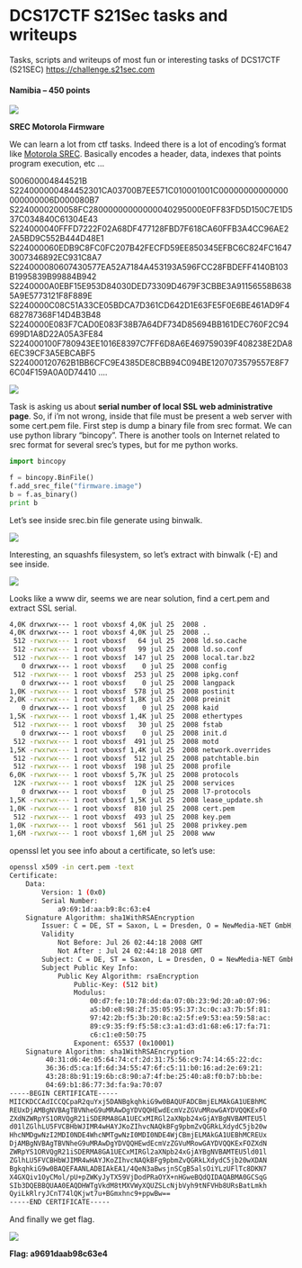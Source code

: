 # DCS17CTF S21Sec tasks and writeups
Tasks, scripts and writeups of most fun or interesting tasks of DCS17CTF (S21SEC)
https://challenge.s21sec.com

#### Namibia – 450 points

![](https://i2.wp.com/blogs.tunelko.com/wp-content/uploads/2017/05/NAMIBIA.jpg?w=843&ssl=1)

**SREC Motorola Firmware**

We can learn a lot from ctf tasks. Indeed there is a lot of encoding’s format like [Motorola SREC](https://es.wikipedia.org/wiki/SREC). Basically encodes a header, data, indexes that points program execution, etc …


S00600004844521B
S224000000484452301CA03700B7EE571C010001001C00000000000000000000006D000080B7
S2240000200058FC28000000000000040295000E0FF83FD5D150C7E1D537C034840C61304E43
S224000040FFFD7222F02A68DF477128FBD7F618CA60FFB3A4CC96AE22A5BD9C552B444D48E1
S224000060EDB9C8FC0FC207B42FECFD59EE850345EFBC6C824FC16473007346892EC931C8A7
S224000080607430577EA52A7184A453193A596FCC28FBDEFF4140B103B1995839B99884B942
S2240000A0EBF15E953D84030DED73309D4679F3CBBE3A91156558B6385A9E5773121F8F889E
S2240000C08C51A33CE05BDCA7D361CD642D1E63FE5F0E6BE461AD9F4682787368F14D4B3B48
S2240000E083F7CAD0E083F38B7A64DF734D85694BB161DEC760F2C94699D1A8D22A05A3FE84
S224000100F780943EE1016E8397C7FF6D8A6E469759039F408238E2DA86EC39CF3A5EBCABF5
S224000120762B1BB6CFC9E4385DE8CBB94C094BE1207073579557E8F76C04F159A0A0D74410
....

![](https://i0.wp.com/blogs.tunelko.com/wp-content/uploads/2017/05/srec-format.jpg?w=728&ssl=1)

Task is asking us about **serial number of local SSL web administrative page**. So, if i’m not wrong, inside that file must be present a web server with some cert.pem file. First step is dump a binary file from srec format. We can use python library “bincopy”. There is another tools on Internet related to srec format for several srec’s types, but for me python works.

```python
import bincopy

f = bincopy.BinFile()
f.add_srec_file("firmware.image")
b = f.as_binary()
print b
```

Let’s see inside srec.bin file generate using binwalk.

![](https://i2.wp.com/blogs.tunelko.com/wp-content/uploads/2017/05/firm-sq.jpg?resize=768%2C74&ssl=1)

Interesting, an squashfs filesystem, so let’s extract with binwalk (-E) and see inside.

![](https://i2.wp.com/blogs.tunelko.com/wp-content/uploads/2017/05/firm-sq2.jpg?w=695&ssl=1)


Looks like a www dir, seems we are near solution, find a cert.pem and extract SSL serial.

```bash
4,0K drwxrwx--- 1 root vboxsf 4,0K jul 25  2008 .
4,0K drwxrwx--- 1 root vboxsf 4,0K jul 25  2008 ..
 512 -rwxrwx--- 1 root vboxsf   64 jul 25  2008 ld.so.cache
 512 -rwxrwx--- 1 root vboxsf   99 jul 25  2008 ld.so.conf
 512 -rwxrwx--- 1 root vboxsf  147 jul 25  2008 local.tar.bz2
   0 drwxrwx--- 1 root vboxsf    0 jul 25  2008 config
 512 -rwxrwx--- 1 root vboxsf  253 jul 25  2008 ipkg.conf
   0 drwxrwx--- 1 root vboxsf    0 jul 25  2008 langpack
1,0K -rwxrwx--- 1 root vboxsf  578 jul 25  2008 postinit
2,0K -rwxrwx--- 1 root vboxsf 1,8K jul 25  2008 preinit
   0 drwxrwx--- 1 root vboxsf    0 jul 25  2008 kaid
1,5K -rwxrwx--- 1 root vboxsf 1,4K jul 25  2008 ethertypes
 512 -rwxrwx--- 1 root vboxsf   30 jul 25  2008 fstab
   0 drwxrwx--- 1 root vboxsf    0 jul 25  2008 init.d
 512 -rwxrwx--- 1 root vboxsf  491 jul 25  2008 motd
1,5K -rwxrwx--- 1 root vboxsf 1,4K jul 25  2008 network.overrides
 512 -rwxrwx--- 1 root vboxsf  512 jul 25  2008 patchtable.bin
 512 -rwxrwx--- 1 root vboxsf  198 jul 25  2008 profile
6,0K -rwxrwx--- 1 root vboxsf 5,7K jul 25  2008 protocols
 12K -rwxrwx--- 1 root vboxsf  12K jul 25  2008 services
   0 drwxrwx--- 1 root vboxsf    0 jul 25  2008 l7-protocols
1,5K -rwxrwx--- 1 root vboxsf 1,5K jul 25  2008 lease_update.sh
1,0K -rwxrwx--- 1 root vboxsf  810 jul 25  2008 cert.pem
 512 -rwxrwx--- 1 root vboxsf  493 jul 25  2008 key.pem
1,0K -rwxrwx--- 1 root vboxsf  561 jul 25  2008 privkey.pem
1,6M -rwxrwx--- 1 root vboxsf 1,6M jul 25  2008 www
```

openssl let you see info about a certificate, so let’s use:

```bash	
openssl x509 -in cert.pem -text
Certificate:
    Data:
        Version: 1 (0x0)
        Serial Number:
            a9:69:1d:aa:b9:8c:63:e4
    Signature Algorithm: sha1WithRSAEncryption
        Issuer: C = DE, ST = Saxon, L = Dresden, O = NewMedia-NET GmbH, OU = Division, CN = NewMedia-NET GmbH, emailAddress = info@dd-wrt.com
        Validity
            Not Before: Jul 26 02:44:18 2008 GMT
            Not After : Jul 24 02:44:18 2018 GMT
        Subject: C = DE, ST = Saxon, L = Dresden, O = NewMedia-NET GmbH, OU = Division, CN = NewMedia-NET GmbH, emailAddress = info@dd-wrt.com
        Subject Public Key Info:
            Public Key Algorithm: rsaEncryption
                Public-Key: (512 bit)
                Modulus:
                    00:d7:fe:10:78:dd:da:07:0b:23:9d:20:a0:07:96:
                    a5:b0:e8:98:2f:35:05:95:37:3c:0c:a3:7b:5f:81:
                    97:42:2b:f5:3b:20:8c:a2:5f:e9:53:ea:59:58:ac:
                    89:c9:35:f9:f5:58:c3:a1:d3:d1:68:e6:17:fa:71:
                    c6:c1:e0:50:75
                Exponent: 65537 (0x10001)
    Signature Algorithm: sha1WithRSAEncryption
         40:31:d6:4e:05:64:74:cf:2d:31:75:56:c9:74:14:65:22:dc:
         36:36:d5:ca:1f:6d:34:55:47:6f:c5:11:b0:16:ad:2e:69:21:
         43:28:8b:91:19:6b:c8:90:a7:4f:be:25:40:a8:f0:b7:bb:be:
         04:69:b1:86:77:3d:fa:9a:70:07
-----BEGIN CERTIFICATE-----
MIICKDCCAdICCQCpaR2quYxj5DANBgkqhkiG9w0BAQUFADCBmjELMAkGA1UEBhMC
REUxDjAMBgNVBAgTBVNheG9uMRAwDgYDVQQHEwdEcmVzZGVuMRowGAYDVQQKExFO
ZXdNZWRpYS1ORVQgR21iSDERMA8GA1UECxMIRGl2aXNpb24xGjAYBgNVBAMTEU5l
d01lZGlhLU5FVCBHbWJIMR4wHAYJKoZIhvcNAQkBFg9pbmZvQGRkLXdydC5jb20w
HhcNMDgwNzI2MDI0NDE4WhcNMTgwNzI0MDI0NDE4WjCBmjELMAkGA1UEBhMCREUx
DjAMBgNVBAgTBVNheG9uMRAwDgYDVQQHEwdEcmVzZGVuMRowGAYDVQQKExFOZXdN
ZWRpYS1ORVQgR21iSDERMA8GA1UECxMIRGl2aXNpb24xGjAYBgNVBAMTEU5ld01l
ZGlhLU5FVCBHbWJIMR4wHAYJKoZIhvcNAQkBFg9pbmZvQGRkLXdydC5jb20wXDAN
BgkqhkiG9w0BAQEFAANLADBIAkEA1/4QeN3aBwsjnSCgB5alsOiYLzUFlTc8DKN7
X4GXQiv1OyCMol/pU+pZWKyJyTX59VjDodPRaOYX+nHGweBQdQIDAQABMA0GCSqG
SIb3DQEBBQUAA0EAQDHWTgVkdM8tMXVWyXQUZSLcNjbVyh9tNFVHb8URsBatLmkh
QyiLkRlryJCnT74lQKjwt7u+BGmxhnc9+ppwBw==
-----END CERTIFICATE-----
```

And finally we get flag.

![](https://i2.wp.com/blogs.tunelko.com/wp-content/uploads/2017/05/firm-serial.jpg?resize=768%2C439&ssl=1)

**Flag: a9691daab98c63e4**



